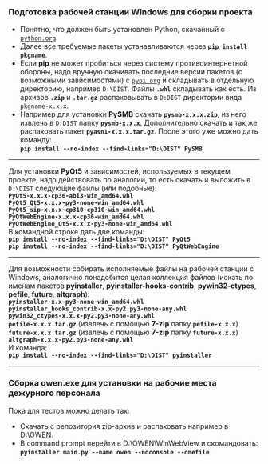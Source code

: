 ### Подготовка рабочей станции Windows для сборки проекта ###
- Понятно, что должен быть установлен Python, скачанный с [`python.org`](https://python.org).    
- Далее все требуемые пакеты устанавливаются через **`pip install pkgname`**.    
- Если **pip** не может пробиться через систему противоинтернетной обороны, надо
вручную скачивать последние версии пакетов (с возможными зависимостями) с
[`pypi.org`](https://pypi.org) и складывать в отдельную директорию, например
`D:\DIST`. Файлы **`.whl`** складывать как есть. Из архивов **`.zip`** и **`.tar.gz`**
распаковывать в `D:DIST` директории вида `pkgname-x.x.x`.    
- Например для установки **PySMB** скачать **`pysmb-x.x.x.zip`**, из него извлечь
в `D:DIST` папку **`pysmb-x.x.x`**. Дополнительно скачать и так же распаковать пакет
**`pyasn1-x.x.x.tar.gz`**. После этого уже можно дать команду:    
**`pip install --no-index --find-links="D:\DIST" PySMB`**    

----

Для установки **PyQt5** и зависимостей, используемых в текущем проекте, надо
действовать по аналогии, то есть скачать и выложить в `D:\DIST` следующие файлы
(или подобные):    
**`PyQt5-x.x.x-cp36-abi3-win_amd64.whl`**    
**`PyQt5_Qt5-x.x.x-py3-none-win_amd64.whl`**    
**`PyQt5_sip-x.x.x-cp310-cp310-win_amd64.whl`**    
**`PyQtWebEngine-x.x.x-cp36-win_amd64.whl`**    
**`PyQtWebEngine_Qt5-x.x.x-py3-none-win_amd64.whl`**    
В командной строке дать две команды:    
**`pip install --no-index --find-links="D:\DIST" PyQt5`**    
**`pip install --no-index --find-links="D:\DIST" PyQtWebEngine`**    

----

Для возможности собирать исполняемые файлы на рабочей станции с Windows, аналогично
понадобится целая коллекция файлов (искать по именам пакетов **pyinstaller**,
**pyinstaller-hooks-contrib**, **pywin32-ctypes**, **pefile**, **future**,
**altgraph**):    
**`pyinstaller-x.x-py3-none-win_amd64.whl`**    
**`pyinstaller_hooks_contrib-x.x-py2.py3-none-any.whl`**    
**`pywin32_ctypes-x.x.x-py2.py3-none-any.whl`**    
**`pefile-x.x.x.tar.gz`** (извлечь с помощью **7-zip** папку **`pefile-x.x.x`**)    
**`future-x.x.x.tar.gz`** (извлечь с помощью **7-zip** папку **`future-x.x.x`**)    
**`altgraph-x.x.x-py2.py3-none-any.whl`**    
И команда:    
**`pip install --no-index --find-links="D:\DIST" pyinstaller`**    

----

### Сборка owen.exe для установки на рабочие места дежурного персонала ###

Пока для тестов можно делать так:    
- Скачать с репозитория zip-архив и распаковать например в D:\OWEN.    
- В command prompt перейти в D:\OWEN\WinWebView и скомандовать:    
**`pyinstaller main.py --name owen --noconsole --onefile`**    
